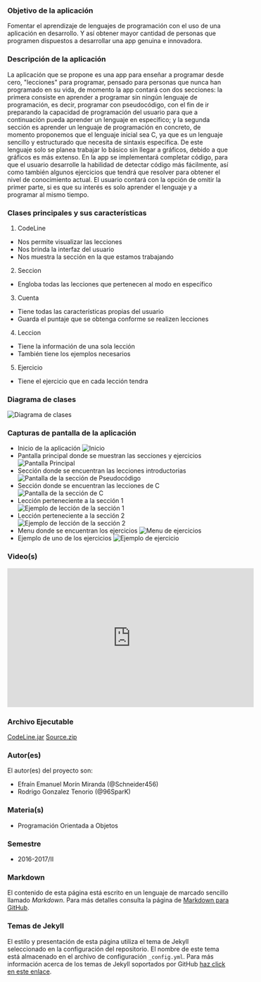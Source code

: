 ### Objetivo de la aplicación
Fomentar el aprendizaje de lenguajes de programación con el uso de una aplicación en desarrollo. Y así obtener mayor cantidad de personas que programen dispuestos a desarrollar una app genuina e innovadora.

### Descripción de la aplicación
La aplicación que se propone es una app para enseñar a programar desde cero, "lecciones" para programar, pensado para personas que nunca han programado en su vida, de momento la app contará con dos secciones: la primera consiste en aprender a programar sin ningún lenguaje de programación, es decir, programar con pseudocódigo, con el fin de ir preparando la capacidad de programación del usuario para que a continuación pueda aprender un lenguaje en específico; y la segunda sección es aprender un lenguaje de programación en concreto, de momento proponemos que el lenguaje inicial sea C, ya que es un lenguaje sencillo y estructurado que necesita de sintaxis especifica. De este lenguaje solo se planea trabajar lo básico sin llegar a gráficos, debido a que gráficos es más extenso. 
En la app se implementará completar código, para que el usuario desarrolle la habilidad de detectar código más fácilmente, así como también algunos ejercicios que tendrá que resolver para obtener el nivel de conocimiento actual. El usuario contará con la opción de omitir la primer parte, si es que su interés es solo aprender el lenguaje y a programar al mismo tiempo.

### Clases principales y sus características
1. CodeLine
* Nos permite visualizar las lecciones
* Nos brinda la interfaz del usuario
* Nos muestra la sección en la que estamos trabajando

2. Seccion
* Engloba todas las lecciones que pertenecen al modo en específico

3. Cuenta
* Tiene todas las características propias del usuario
* Guarda el puntaje que se obtenga conforme se realizen lecciones

4. Leccion
* Tiene la información de una sola lección
* También tiene los ejemplos necesarios

5. Ejercicio
* Tiene el ejercicio que en cada lección tendra

### Diagrama de clases
![Diagrama de clases](Diagrama/DiagramaCodeLine.png)

### Capturas de pantalla de la aplicación
- Inicio de la aplicación
![Inicio](Diagrama/Pantalla1.png)
- Pantalla principal donde se muestran las secciones y ejercicios
![Pantalla Principal](Diagrama/Pantalla2.png)
- Sección donde se encuentran las lecciones introductorias
![Pantalla de la sección de Pseudocódigo](Diagrama/Pantalla3.png)
- Sección donde se encuentran las lecciones de C
![Pantalla de la sección de C](Diagrama/Pantalla4.png)
- Lección perteneciente a la sección 1
![Ejemplo de lección de la sección 1](Diagrama/Pantalla5.png)
- Lección perteneciente a la sección 2
![Ejemplo de lección de la sección 2](Diagrama/Pantalla6.png)
- Menu donde se encuentran los ejercicios
![Menu de ejercicios](Diagrama/Pantalla7.png)
- Ejemplo de uno de los ejercicios
![Ejemplo de ejercicio](Diagrama/Pantalla8.png)

### Video(s)
<iframe width="560" height="315" src="https://www.youtube.com/embed/4DlcasayUb4" frameborder="0" allowfullscreen></iframe>

### Archivo Ejecutable
[CodeLine.jar](https://github.com/acominf/CodeLine/releases/download/v1.1/CodeLine.jar)
[Source.zip](https://github.com/acominf/CodeLine/releases/download/v1.1/srcv1.1.zip)

### Autor(es)
El autor(es) del proyecto son:
- Efraín Emanuel Morín Miranda (@Schneider456)
- Rodrigo Gonzalez Tenorio (@96SparK)

### Materia(s)
- Programación Orientada a Objetos

### Semestre
- 2016-2017/II

### Markdown
El contenido de esta página está escrito en un lenguaje de marcado sencillo llamado *Markdown*. Para más detalles consulta la página de [Markdown para GitHub](https://guides.github.com/features/mastering-markdown/).

### Temas de Jekyll
El estilo y presentación de esta página utiliza el tema de Jekyll seleccionado en la configuración del repositorio. El nombre de este tema está almacenado en el archivo de configuración `_config.yml`. Para más información acerca de los temas de Jekyll soportados por GitHub [haz click en este enlace](https://pages.github.com/themes/).
